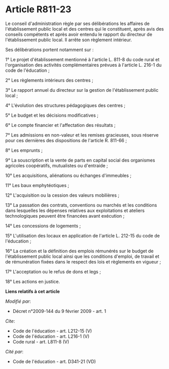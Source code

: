 # Article R811-23

Le conseil d'administration règle par ses délibérations les affaires de l'établissement public local et des centres qui le
constituent, après avis des conseils compétents et après avoir entendu le rapport du directeur de l'établissement public
local. Il arrête son règlement intérieur. 

Ses délibérations portent notamment sur : 

1° Le projet d'établissement mentionné à l'article L. 811-8 du code rural et l'organisation des activités complémentaires
prévues à l'article L. 216-1 du code de l'éducation ; 

2° Les règlements intérieurs des centres ; 

3° Le rapport annuel du directeur sur la gestion de l'établissement public local ; 

4° L'évolution des structures pédagogiques des centres ; 

5° Le budget et les décisions modificatives ; 

6° Le compte financier et l'affectation des résultats ; 

7° Les admissions en non-valeur et les remises gracieuses, sous réserve pour ces dernières des dispositions de l'article R.
811-66 ; 

8° Les emprunts ; 

9° La souscription et la vente de parts en capital social des organismes agricoles coopératifs, mutualistes ou d'entraide ; 

10° Les acquisitions, aliénations ou échanges d'immeubles ; 

11° Les baux emphytéotiques ; 

12° L'acquisition ou la cession des valeurs mobilières ; 

13° La passation des contrats, conventions ou marchés et les conditions dans lesquelles les dépenses relatives aux
exploitations et ateliers technologiques peuvent être financées avant exécution ; 

14° Les concessions de logements ; 

15° L'utilisation des locaux en application de l'article L. 212-15 du code de l'éducation ; 

16° La création et la définition des emplois rémunérés sur le budget de l'établissement public local ainsi que les conditions
d'emploi, de travail et de rémunération fixées dans le respect des lois et règlements en vigueur ; 

17° L'acceptation ou le refus de dons et legs ; 

18° Les actions en justice.

**Liens relatifs à cet article**

_Modifié par_:

  - Décret n°2009-144 du 9 février 2009 - art. 1

_Cite_:

  - Code de l'éducation - art. L212-15 (V)
  - Code de l'éducation - art. L216-1 (V)
  - Code rural - art. L811-8 (V)

_Cité par_:

  - Code de l'éducation - art. D341-21 (VD)
